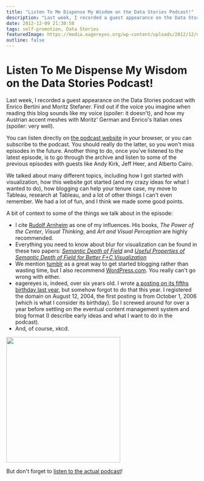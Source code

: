 ```yaml
---
title: "Listen To Me Dispense My Wisdom on the Data Stories Podcast!"
description: "Last week, I recorded a guest appearance on the Data Stories podcast with Enrico Bertini and Moritz Stefaner. Find out if the voice you imagine when reading this blog sounds like my voice (spoiler: it doesn't), and how my Austrian accent meshes with Moritz' German and Enrico's Italian ones (spoiler: very well)."
date: 2012-12-09 21:30:58
tags: self-promotion, Data Stories
featuredImage: https://media.eagereyes.org/wp-content/uploads/2012/12/duty_calls.png
outline: false
---
```


# Listen To Me Dispense My Wisdom on the Data Stories Podcast!

Last week, I recorded a guest appearance on the Data Stories podcast with Enrico Bertini and Moritz Stefaner. Find out if the voice you imagine when reading this blog sounds like my voice (spoiler: it doesn't), and how my Austrian accent meshes with Moritz' German and Enrico's Italian ones (spoiler: very well).

You can listen directly on <a href="http://datastori.es/episode-15-with-robert-kosara/">the podcast website</a> in your browser, or you can subscribe to the podcast. You should really do the latter, so you won't miss episodes in the future. Another thing to do, once you've listened to the latest episode, is to go through the archive and listen to some of the previous episodes with guests like Andy Kirk, Jeff Heer, and Alberto Cairo.

We talked about many different topics, including how I got started with visualization, how this website got started (and my crazy ideas for what I wanted to do), how blogging can help your tenure case, my move to Tableau, research at Tableau, and a lot of other things I can't even remember. We had a lot of fun, and I think we made some good points.

A bit of context to some of the things we talk about in the episode:

<ul>
    <li>I cite <a href="http://en.wikipedia.org/wiki/Rudolf_Arnheim">Rudolf Arnheim</a> as one of my influences. His books, <em>The Power of the Center</em>, <em>Visual Thinking</em>, and <em>Art and Visual Perception</em> are highly recommended.</li>
    <li>Everything you need to know about blur for visualization can be found in these two papers: <a href="/publications/Kosara-InfoVis-2001"><em>Semantic Depth of Field</em></a> and <em><a href="/publications/Kosara-VisSym-2002">Useful Properties of Semantic Depth of Field for Better F+C Visualization</a></em></li>
    <li>We mention <a href="http://www.tumblr.com/">tumblr</a> as a great way to get started blogging rather than wasting time, but I also recommend <a href="http://wordpress.com">WordPress.com</a>. You really can't go wrong with either.</li>
    <li>eagereyes is, indeed, over six years old. I wrote <a title="Five Years of EagerEyes" href="/blog/2011/five-years-of-eagereyes">a posting on its fifths birthday last year</a>, but somehow forgot to do that this year. I registered the domain on August 12, 2004, the first posting is from October 1, 2006 (which is what I consider its birthday). So I screwed around for over a year before settling on the eventual content management system and blog format (I describe early ideas and what I want to do in the podcast).</li>
    <li>And, of course, xkcd.</li>
</ul>

<a href="http://xkcd.com/386/"><img class="aligncenter size-full wp-image-2107" title="xkcd: Duty Calls" alt="" src="https://media.eagereyes.org/wp-content/uploads/2012/12/duty_calls.png" width="300" height="330" /></a>

But don't forget to <a href="http://datastori.es/episode-15-with-robert-kosara/">listen to the actual podcast</a>!


<PostedBy />


